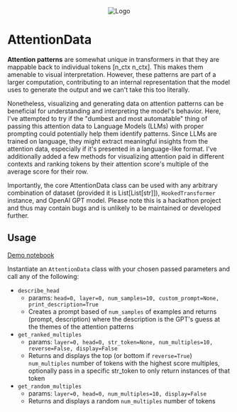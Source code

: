 <div align="center">

![Logo](https://github.com/connor-henderson/attention-data/assets/78612354/6db331f2-0591-4a3a-9276-fd6c970e9298)

</div>

# AttentionData

**Attention patterns** are somewhat unique in transformers in that they are mappable back to individual tokens [n_ctx n_ctx]. This makes them amenable to visual interpretation. However, these patterns are part of a larger computation, contributing to an internal representation that the model uses to generate the output and we can't take this too literally.

Nonetheless, visualizing and generating data on attention patterns can be beneficial for understanding and interpreting the model's behavior. Here, I've attempted to try if the "dumbest and most automatable" thing of passing this attention data to Language Models (LLMs) with proper prompting could potentially help them identify patterns. Since LLMs are trained on language, they might extract meaningful insights from the attention data, especially if it's presented in a language-like format. I've additionally added a few methods for visualizing attention paid in different contexts and ranking tokens by their attention score's multiple of the average score for their row.

Importantly, the core AttentionData class can be used with any arbitrary combination of dataset (provided it is List[List[str]]), `HookedTransformer` instance, and OpenAI GPT model. Please note this is a hackathon project and thus may contain bugs and is unlikely to be maintained or developed further.

## Usage

[Demo notebook](demo_notebook.ipynb)

Instantiate an `AttentionData` class with your chosen passed parameters and call any of the following:

- `describe_head`
  - params: `head=0, layer=0, num_samples=10, custom_prompt=None, print_description=True`
  - Creates a prompt based of `num_samples` of examples and returns (prompt, description) where the description is the GPT's guess at the themes of the attention patterns
- `get_ranked_multiples`
  - params: `layer=0, head=0, str_token=None, num_multiples=10, reverse=False, display=False`
  - Returns and displays the top (or bottom if `reverse=True`) `num_multiples` number of tokens with the highest score multiples, optionally pass in a specific str_token to only return instances of that token
- `get_random_multiples`
  - params: `layer=0, head=0, num_multiples=10, display=False`
  - Returns and displays a random `num_multiples` number of tokens
